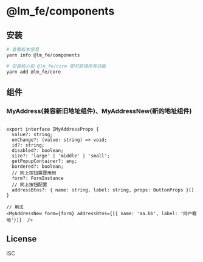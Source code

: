 # @lm_fe/components

## 安装

```bash
# 查看版本信息
yarn info @lm_fe/components

# 安装核心包 @lm_fe/core 即可获得所有功能
yarn add @lm_fe/core
```






## 组件

### MyAddress(兼容新旧地址组件)、MyAddressNew(新的地址组件)


```tsx

export interface IMyAddressProps {
  value?: string;
  onChange?: (value: string) => void;
  id?: string;
  disabled?: boolean;
  size?: 'large' | 'middle' | 'small';
  getPopupContainer?: any;
  bordered?: boolean;
  // 同上按钮需要用到
  form?: FormInstance
  // 同上按钮配置
  addressBtns?: { name: string, label: string, props: ButtonProps }[]
}

// 用法
<MyAddressNew form={form} addressBtns={[{ name: 'aa.bb', label: '同户籍地'}]}  />

```


## License

ISC
